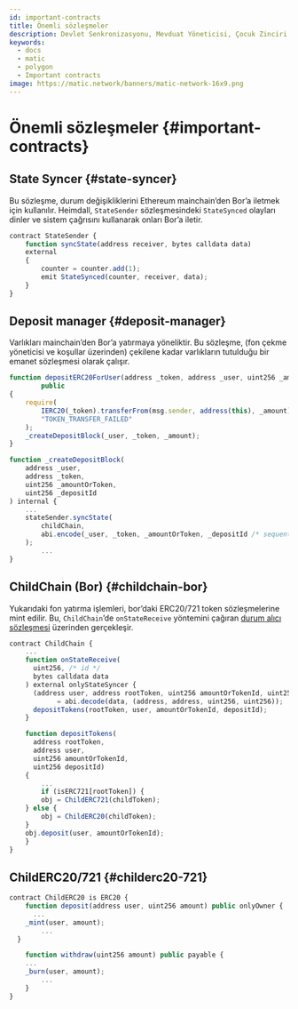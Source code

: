 ```yaml
---
id: important-contracts
title: Önemli sözleşmeler
description: Devlet Senkronizasyonu, Mevduat Yöneticisi, Çocuk Zinciri ve ChildERC20/721
keywords:
  - docs
  - matic
  - polygon
  - Important contracts
image: https://matic.network/banners/matic-network-16x9.png
---
```


# Önemli sözleşmeler {#important-contracts}

## State Syncer {#state-syncer}

Bu sözleşme, durum değişikliklerini Ethereum mainchain’den Bor’a iletmek için kullanılır. Heimdall, `StateSender` sözleşmesindeki `StateSynced` olayları dinler ve sistem çağrısını kullanarak onları Bor’a iletir.

```jsx
contract StateSender {
	function syncState(address receiver, bytes calldata data)
    external
	{
	    counter = counter.add(1);
	    emit StateSynced(counter, receiver, data);
	}
}
```

## Deposit manager {#deposit-manager}

Varlıkları mainchain’den Bor’a yatırmaya yöneliktir. Bu sözleşme, (fon çekme yöneticisi ve koşullar üzerinden) çekilene kadar varlıkların tutulduğu bir emanet sözleşmesi olarak çalışır.

```jsx
function depositERC20ForUser(address _token, address _user, uint256 _amount)
		public
{
    require(
        IERC20(_token).transferFrom(msg.sender, address(this), _amount),
        "TOKEN_TRANSFER_FAILED"
    );
    _createDepositBlock(_user, _token, _amount);
}

function _createDepositBlock(
    address _user,
    address _token,
    uint256 _amountOrToken,
    uint256 _depositId
) internal {
    ...
    stateSender.syncState(
        childChain,
        abi.encode(_user, _token, _amountOrToken, _depositId /* sequential ID */)
    );
		...
}
```

## ChildChain (Bor) {#childchain-bor}

Yukarıdaki fon yatırma işlemleri, bor’daki ERC20/721 token sözleşmelerine mint edilir. Bu, `ChildChain`’de `onStateReceive` yöntemini çağıran [durum alıcı sözleşmesi](https://www.notion.so/maticnetwork/Bor-Overview-c8bdb110cd4d4090a7e1589ac1006bab#aa94e6a9373943068b93d2c0e7f3d2e6) üzerinden gerçekleşir.

```jsx
contract ChildChain {
	...
	function onStateReceive(
	  uint256, /* id */
	  bytes calldata data
	) external onlyStateSyncer {
	  (address user, address rootToken, uint256 amountOrTokenId, uint256 depositId)
			= abi.decode(data, (address, address, uint256, uint256));
	  depositTokens(rootToken, user, amountOrTokenId, depositId);
	}

	function depositTokens(
	  address rootToken,
	  address user,
	  uint256 amountOrTokenId,
	  uint256 depositId)
	{
		...
		if (isERC721[rootToken]) {
        obj = ChildERC721(childToken);
    } else {
        obj = ChildERC20(childToken);
    }
    obj.deposit(user, amountOrTokenId);	
	}
}
```

## ChildERC20/721 {#childerc20-721}

```jsx
contract ChildERC20 is ERC20 {
	function deposit(address user, uint256 amount) public onlyOwner {
	  ...
    _mint(user, amount);
		...
  }

	function withdraw(uint256 amount) public payable {
    ...
    _burn(user, amount);
		...
	}
}
```
